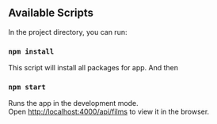 ## Available Scripts

In the project directory, you can run:
### `npm install`

This script will install all packages for app.
And then

### `npm start`

Runs the app in the development mode.<br />
Open [http://localhost:4000/api/films](http://localhost:4000/api/films) to view it in the browser.

